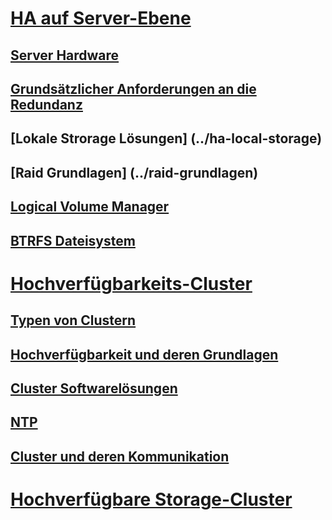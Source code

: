 # [HA auf Server-Ebene](../ha-server)
## [Server Hardware](../server-hardware)
## [Grundsätzlicher Anforderungen an die Redundanz](../redundabanz-anforderungen)
## [Lokale Strorage Lösungen] (../ha-local-storage)
## [Raid Grundlagen] (../raid-grundlagen)
## [Logical Volume Manager](../lvm)
## [BTRFS Dateisystem](../btrfs)

# [Hochverfügbarkeits-Cluster](../ha-cluster)
## [Typen von Clustern](../cluster-typen)
## [Hochverfügbarkeit und deren Grundlagen](../ha-grundlagen)
## [Cluster Softwarelösungen](../cluster-software)
## [NTP](../ntp)
## [Cluster und deren Kommunikation](../cluster-kommunikation)

# [Hochverfügbare Storage-Cluster](../ha-storage)
## []()
## []()
## []()
## []()
